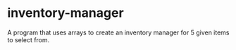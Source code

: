 # inventory-manager
A program that uses arrays to create an inventory manager for 5 given items to select from.
